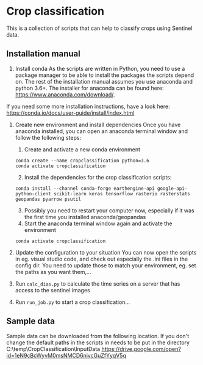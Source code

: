 # Crop classification
This is a collection of scripts that can help to classify crops using Sentinel data.

## Installation manual
1. Install conda
As the scripts are written in Python, you need to use a package manager to be able to install the packages the scripts depend on. The rest of the installation manual assumes you use anaconda and python 3.6+. The installer for anaconda can be found here: https://www.anaconda.com/download/.

If you need some more installation instructions, have a look here:
https://conda.io/docs/user-guide/install/index.html

1. Create new environment and install dependencies
Once you have anaconda installed, you can open an anaconda terminal window and follow the following steps:

      1. Create and activate a new conda environment
      ```
      conda create --name cropclassification python=3.6
      conda activate cropclassification
      ```
      2. Install the dependencies for the crop classification scripts:
      ```
      conda install --channel conda-forge earthengine-api google-api-python-client scikit-learn keras tensorflow rasterio rasterstats geopandas pyarrow psutil
      ```
      3. Possibly you need to restart your computer now, especially if it was the first time you installed anaconda/geopandas
      4. Start the anaconda terminal window again and activate the environment
      ```
      conda activate cropclassification
      ```
1. Update the configuration to your situation
You can now open the scripts in eg. visual studio code, and check out especially the .ini files in the config dir. You need to update those to match your environment, eg. set the paths as you want them,...

1. Run `calc_dias.py` to calculate the time series on a server that has access to the sentinel images

1. Run `run_job.py` to start a crop classification...

## Sample data

Sample data can be downloaded from the following location. If you don't change the default paths in the scripts in needs to be put in the directory C:\temp\CropClassification\InputData
https://drive.google.com/open?id=1eN9cBcWyvM0msNMCD6nivcGuZfYyqV5q
